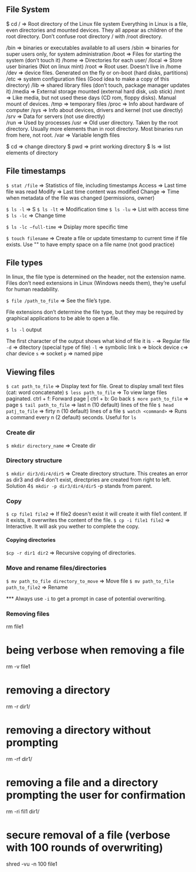 ## File System
$ cd / => Root directory of the Linux file system
Everything in Linux is a file, even directories and mounted devices. They all appear as children of the root directory. Don’t confuse root directory / with /root directory.

/bin => binaries or executables available to all users
/sbin => binaries for super users only, for system administration
/boot => Files for starting the system (don’t touch it)
/home => Directories for each user/
/local => Store user binaries (Not on linux mint)
/root => Root user. Doesn't live in /home
/dev => device files. Generated on the fly or on-boot (hard disks, partitions)
/etc => system configuration files (Good idea to make a copy of this directory)
/lib => shared library files (don’t touch, package manager updates it)
/media => External storage mounted (external hard disk, usb stick)
/mnt => Like media, but not used these days (CD rom, floppy disks). Manual mount of devices.
/tmp => temporary files
/proc => Info about hardware of computer
/sys => Info about devices, drivers and kernel (not use directly)
/srv => Data for servers (not use directly)  
/run => Used by processes
/usr => Old user directory. Taken by the root directory. Usually more elements than in root directory. Most binaries run from here, not root.
/var => Variable length files

$ cd => change directory 
$ pwd => print working directory
$ ls => list elements of directory

## File timestamps

`$ stat /file` => Statistics of file, including timestamps
Access => Last time file was read
Modify => Last time content was modified
Change => Time when metadata of the file was changed (permissions, owner)

`$ ls -l` => S 
`$ ls -lt` => Modification time
`$ ls -lu` => List with access time
`$ ls -lc` => Change time

`$ ls -lc –full-time` => Dsiplay more specific time

`$ touch filename` => Create a file or update timestamp to current time if file exists. Use "" to have empty space on a file name (not good practice)

## File types

In linux, the file type is determined on the header, not the extension name. Files don’t need extensions in Linux (Windows needs them), they’re useful for human readability.

`$ file /path_to_file` => See the file’s type.

File extensions don’t determine the file type, but they may be required by graphical applications to be able to open a file.

`$ ls -l` output

The first character of the output shows  what kind of file it is
`-` => Regular file
`-d` => ditectory (special type of file)
`-l` => symbolic link
`b` => block device
`c`=> char device
`s` => socket
`p` => named pipe

## Viewing files

`$ cat path_to_file` => Display text for file. Great to display small text files (cat: word concatenate)
`$ less path_to_file` => To view large files paginated. ctrl + f: Forward page |  ctrl + b: Go back
`$ more path_to_file` => page
`$ tail path_to_file` => last n (10 default) lines of the file
`$ head patj_to_file` => firty n (10 default) lines of a file
`$ watch <command>` => Runs a command every n (2 default) seconds. Useful for `ls`

### Create dir
`$ mkdir directory_name` => Create dir

### Directory structure
`$ mkdir dir3/dir4/dir5` => Create directory structure. This creates an error as dir3 and dir4 don't exist, directpries are created from right to left. Solution
4`$ mkdir -p dir3/dir4/dir5` -p stands from parent.


### Copy

`$ cp file1 file2` => If file2 doesn't exist it will create it with file1 content. If it exists, it overwrites the content of the file.
`$ cp -i file1 file2` => Interactive. It will ask you wether to complete the copy.

#### Copying directories
`$cp -r dir1 dir2` => Recursive copying of directories.

### Move and rename files/directories
`$ mv path_to_file directory_to_move` => Move file
`$ mv path_to_file path_to_file2` => Rename

*** Always use `-i` to get a prompt in case of potential overwriting.

### Removing files
rm file1
 
# being verbose when removing a file
rm -v file1
 
# removing a directory
rm -r dir1/
 
# removing a directory without prompting
rm -rf dir1/
 
# removing a file and a directory prompting the user for confirmation
rm -ri fil1 dir1/
 
# secure removal of a file (verbose with 100 rounds of overwriting)
shred -vu -n 100 file1




